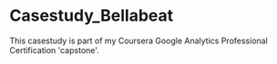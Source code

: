 # Casestudy_Bellabeat
This casestudy is part of my Coursera Google Analytics Professional Certification 'capstone'.
